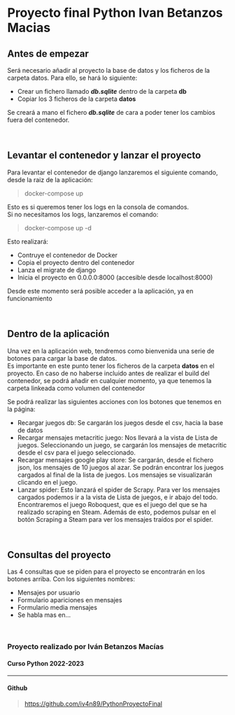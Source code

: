 # Proyecto final Python Ivan Betanzos Macias

## Antes de empezar
Será necesario añadir al proyecto la base de datos y los ficheros de la carpeta datos. Para ello, se hará lo siguiente:

- Crear un fichero llamado __*db.sqlite*__ dentro de la carpeta __db__
- Copiar los 3 ficheros de la carpeta __datos__

Se creará a mano el fichero __*db.sqlite*__ de cara a poder tener los cambios fuera del contenedor.

<br>

## Levantar el contenedor y lanzar el proyecto

Para levantar el contenedor de django lanzaremos el siguiente comando, desde la raiz de la aplicación:

> docker-compose up

Esto es si queremos tener los logs en la consola de comandos. <br>
Si no necesitamos los logs, lanzaremos el comando:

> docker-compose up -d

Esto realizará:

- Contruye el contenedor de Docker
- Copia el proyecto dentro del contenedor
- Lanza el migrate de django
- Inicia el proyecto en 0.0.0.0:8000 (accesible desde localhost:8000)

Desde este momento será posible acceder a la aplicación, ya en funcionamiento

<br>

## Dentro de la aplicación

Una vez en la aplicación web, tendremos como bienvenida una serie de botones para cargar la base de datos. <br>
Es importante en este punto tener los ficheros de la carpeta __datos__ en el proyecto. En caso de no haberse incluido antes de realizar el build del contenedor, se podrá añadir en cualquier momento, ya que tenemos la carpeta linkeada como volumen del contenedor
<br>

Se podrá realizar las siguientes acciones con los botones que tenemos en la página:

- Recargar juegos db: Se cargarán los juegos desde el csv, hacia la base de datos
- Recargar mensajes metacritic juego: Nos llevará a la vista de Lista de juegos. Seleccionando un juego, se cargarán los mensajes de metacritic desde el csv para el juego seleccionado.
- Recargar mensajes google play store: Se cargarán, desde el fichero json, los mensajes de 10 juegos al azar. Se podrán encontrar los juegos cargados al final de la lista de juegos. Los mensajes se visualizarán clicando en el juego.
- Lanzar spider: Esto lanzará el spider de Scrapy. Para ver los mensajes cargados podemos ir a la vista de Lista de juegos, e ir abajo del todo. Encontraremos el juego Roboquest, que es el juego del que se ha realizado scraping en Steam. Además de esto, podemos pulsar en el botón Scraping a Steam para ver los mensajes traídos por el spider.

<br>

## Consultas del proyecto

Las 4 consultas que se piden para el proyecto se encontrarán en los botones arriba. Con los siguientes nombres:

- Mensajes por usuario
- Formulario apariciones en mensajes
- Formulario media mensajes
- Se habla mas en...

<br>


### Proyecto realizado por Iván Betanzos Macías
#### Curso Python 2022-2023

<hr>

#### Github 
> https://github.com/iv4n89/PythonProyectoFinal